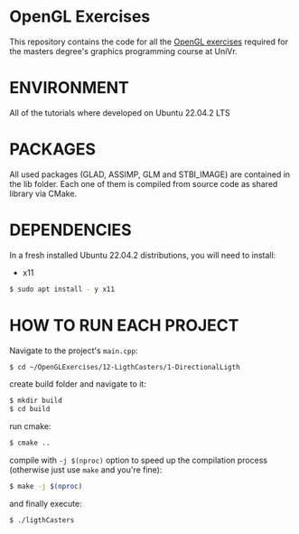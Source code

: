 # OpenGL Exercises
This repository contains the code for all the [OpenGL exercises](https://learnopengl.com/) required for the masters degree's graphics programming course at UniVr.

# ENVIRONMENT
All of the tutorials where developed on Ubuntu 22.04.2 LTS

# PACKAGES
All used packages (GLAD, ASSIMP, GLM and STBI_IMAGE) are contained in the lib folder. Each one of them is compiled from source code as shared library via CMake.

# DEPENDENCIES
In a fresh installed Ubuntu 22.04.2 distributions, you will need to install:
* x11
```bash
$ sudo apt install - y x11
```
# HOW TO RUN EACH PROJECT
Navigate to the project's ```main.cpp```:
```bash
$ cd ~/OpenGLExercises/12-LigthCasters/1-DirectionalLigth
```
create build folder and navigate to it:
```bash
$ mkdir build
$ cd build
```
run cmake:
```bash
$ cmake ..
```
compile with ```-j $(nproc)``` option to speed up the compilation process (otherwise just use ```make``` and you're fine):
```bash
$ make -j $(nproc)
```
and finally execute:
```bash
$ ./ligthCasters
```
